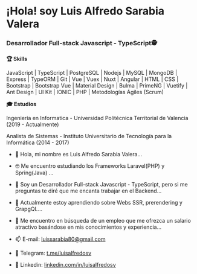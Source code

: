 <h1>¡Hola! soy Luis Alfredo Sarabia Valera</h1>
<h3>Desarrollador Full-stack Javascript - TypeScript🕵️</h3>


<b>🏆 Skills</b>


JavaScript | TypeScript | PostgreSQL | Nodejs | MySQL | MongoDB | Express | TypeORM | Git | Vue | Vuex | Nuxt | Angular | HTML | CSS | Bootstrap | Bootstrap Vue | Material Design | Bulma | PrimeNG | Vuetify | Ant Design | UI Kit | IONIC | PHP | Metodologías Ágiles (Scrum) 


<b>🎓 Estudios</b>


Ingeniería en Informatica - Universidad Politécnica Territorial de Valencia (2019 - Actualmente)


Analista de Sistemas - Instituto Universitario de Tecnología para la Informática (2014 - 2017)


- 👋 Hola, mi nombre es Luis Alfredo Sarabia Valera...
- 🤓 Me encuentro estudiando los Frameworks Laravel(PHP) y Spring(Java) ...
- 👀 Soy un Desarrollador Full-stack Javascript - TypeScript, pero si me preguntas te diré que me encanta trabajar en el Backend...
- 🌱 Actualmente estoy aprendiendo sobre Webs SSR, prerendering y GrapgQL...
- 💞️ Me encuentro en búsqueda de un empleo que me ofrezca un salario atractivo basándose en mis conocimientos y experiencia...


- 📫 E-mail: <a href="mailto:luissarabia80@gmail.com">luissarabia80@gmail.com</a> 
- 📲 Telegram: <a href="https://t.me/luisalfredosv">t.me/luisalfredosv</a>
- 💼 Linkedin: <a href="https://www.linkedin.com/in/luisalfredosv">linkedin.com/in/luisalfredosv</a>
